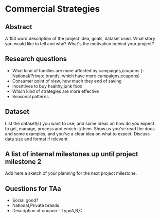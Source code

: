 # Commercial Strategies

## Abstract
A 150 word description of the project idea, goals, dataset used. What story you would like to tell and why? What's the motivation behind your project?

## Research questions
- What kind of families are more affected by campaigns,coupons
(- National/Private brands, which have more campaigns,coupons)
- Consumer point of view, how much they end of saving
- Incentives to buy healthy,junk food
- Which kind of strategies are more effective
- Seasonal patterns

## Dataset
List the dataset(s) you want to use, and some ideas on how do you expect to get, manage, process and enrich it/them. Show us you've read the docs and some examples, and you've a clear idea on what to expect. Discuss data size and format if relevant.

## A list of internal milestones up until project milestone 2
Add here a sketch of your planning for the next project milestone.

## Questions for TAa
- Social good?
- National,Private brands
- Description of coupon - TypeA,B,C
